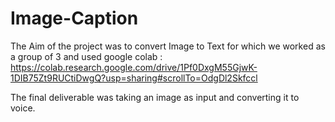# Image-Caption

The Aim of the project was to convert Image to Text for which we worked as a group of 3
and used google colab : https://colab.research.google.com/drive/1Pf0DxgM55GjwK-1DIB75Zt9RUCtiDwgQ?usp=sharing#scrollTo=OdgDl2Skfccl

The final deliverable was taking an image as input and converting it to voice. 
